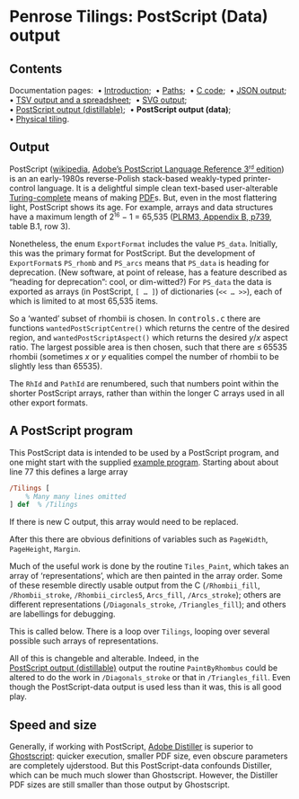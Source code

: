 # Penrose Tilings: PostScript (Data) output #

## Contents ##

Documentation pages:&nbsp; 
&bull;&nbsp;[Introduction](introduction.md);&nbsp; 
&bull;&nbsp;[Paths](paths.md);&nbsp; 
&bull;&nbsp;[C&nbsp;code](c.md);&nbsp; 
&bull;&nbsp;[JSON&nbsp;output](json.md);&nbsp; 
&bull;&nbsp;[TSV&nbsp;output&nbsp;and&nbsp;a&nbsp;spreadsheet](tsv.md);&nbsp; 
&bull;&nbsp;[SVG&nbsp;output](svg.md);&nbsp; 
&bull;&nbsp;[PostScript&nbsp;output&nbsp;(distillable)](postscript_distillable.md);&nbsp; 
&bull;&nbsp;**PostScript&nbsp;output&nbsp;(data)**;&nbsp; 
&bull;&nbsp;[Physical&nbsp;tiling](physical_tiling.md).


## Output ##

PostScript ([wikipedia](http://en.wikipedia.org/wiki/PostScript), [Adobe&rsquo;s&nbsp;PostScript Language Reference 3<small><sup>rd</sup></small>&nbsp;edition](https://www.adobe.com/jp/print/postscript/pdfs/PLRM.pdf)) is an an early-1980s reverse-Polish stack-based weakly-typed printer-control language. 
It is a delightful simple clean text-based user-alterable [Turing-complete](https://en.wikipedia.org/wiki/Turing_completeness) means of making [PDF](https://en.wikipedia.org/wiki/PDF)s. 
But, even in the most flattering light, PostScript shows its age.
For example, arrays and data structures have a maximum length of 2<small><sup>16</sup></small>&nbsp;&minus;&nbsp;1 =&nbsp;65,535 ([PLRM3, Appendix&nbsp;B, p739](https://www.adobe.com/jp/print/postscript/pdfs/PLRM.pdf#page=753), table&nbsp;B.1, row&nbsp;3). 

Nonetheless, the enum `ExportFormat` includes the value `PS_data`. 
Initially, this was the primary format for PostScript. 
But the development of `ExportFormat`s `PS_rhomb` and `PS_arcs` means that `PS_data` is heading for deprecation. 
(New software, at point of release, has a feature described as &ldquo;heading for deprecation&rdquo;: cool, or dim-witted?)
For `PS_data` the data is exported as arrays (in PostScript, <code>[&nbsp;&hellip;&nbsp;]</code>) of dictionaries (<code><<&nbsp;&hellip;&nbsp;>></code>), each of which is limited to at most 65,535 items. 

So a &lsquo;wanted&rsquo; subset of rhombii is chosen. 
In <kbd>controls.c</kbd> there are functions `wantedPostScriptCentre()` which returns the centre of the desired region, and `wantedPostScriptAspect()` which returns the desired _y_/_x_ aspect ratio. 
The largest possible area is then chosen, such that there are &le;&#8239;65535 rhombii (sometimes _x_ or _y_ equalities compel the number of rhombii to be slightly less than 65535).

The `RhId` and `PathId` are renumbered, such that numbers point within the shorter PostScript arrays, rather than within the longer C arrays used in all other export formats.


## A PostScript program ##

This PostScript data is intended to be used by a PostScript program, and one might start with the supplied [example program](../postscript_pdf/Penrose_uses_data.ps). 
Starting about about line 77 this defines a large array 

```PostScript
/Tilings [
	% Many many lines omitted
] def  % /Tilings
```

If there is new C output, this array would need to be replaced. 

After this there are obvious definitions of variables such as `PageWidth`, `PageHeight`, `Margin`. 

Much of the useful work is done by the routine `Tiles_Paint`, which takes an array of &lsquo;representations&rsquo;, which are then painted in the array order. 
Some of these resemble directly usable output from the C (`/Rhombii_fill`, `/Rhombii_stroke`, `/Rhombii_circles5`, `Arcs_fill`, `/Arcs_stroke`); others are different representations (`/Diagonals_stroke`, `/Triangles_fill`); and others are labellings for debugging.

This is called below. 
There is a loop over `Tilings`, looping over several possible such arrays of representations.

All of this is changeble and alterable. 
Indeed, in the [PostScript&nbsp;output&nbsp;(distillable)](postscript_distillable.md) output the routine `PaintByRhombus` could be altered to do the work in `/Diagonals_stroke` or that in `/Triangles_fill`. 
Even though the PostScript-data output is used less than it was, this is all good play.

## Speed and size ##

Generally, if working with PostScript, [Adobe&nbsp;Distiller](https://en.wikipedia.org/wiki/Adobe_Distiller) is superior to [Ghostscript](https://en.wikipedia.org/wiki/Ghostscript): quicker execution, smaller PDF size, even obscure parameters are completely ujderstood. 
But this PostScript-data confounds Distiller, which can be much much slower than Ghostscript. 
However, the Distiller PDF sizes are still smaller than those output by Ghostscript.

